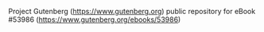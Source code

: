 Project Gutenberg (https://www.gutenberg.org) public repository for
eBook #53986 (https://www.gutenberg.org/ebooks/53986)
